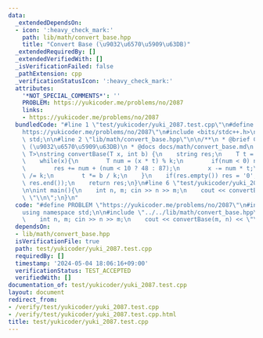 ```yaml
---
data:
  _extendedDependsOn:
  - icon: ':heavy_check_mark:'
    path: lib/math/convert_base.hpp
    title: "Convert Base (\u9032\u6570\u5909\u63DB)"
  _extendedRequiredBy: []
  _extendedVerifiedWith: []
  _isVerificationFailed: false
  _pathExtension: cpp
  _verificationStatusIcon: ':heavy_check_mark:'
  attributes:
    '*NOT_SPECIAL_COMMENTS*': ''
    PROBLEM: https://yukicoder.me/problems/no/2087
    links:
    - https://yukicoder.me/problems/no/2087
  bundledCode: "#line 1 \"test/yukicoder/yuki_2087.test.cpp\"\n#define PROBLEM \"\
    https://yukicoder.me/problems/no/2087\"\n#include <bits/stdc++.h>\nusing namespace\
    \ std;\n\n#line 2 \"lib/math/convert_base.hpp\"\n\n/**\n * @brief Convert Base\
    \ (\u9032\u6570\u5909\u63DB)\n * @docs docs/math/convert_base.md\n */\n\ntemplate<typename\
    \ T>\nstring convertBase(T x, int b) {\n    string res;\n    T t = 1, k = abs(b);\n\
    \    while(x){\n        T num = (x * t) % k;\n        if(num < 0) num += k;\n\
    \        res += num + (num < 10 ? 48 : 87);\n        x -= num * t;\n        x\
    \ /= k;\n        t *= b / k;\n    }\n    if(res.empty()) res = '0';\n    reverse(res.begin(),\
    \ res.end());\n    return res;\n}\n#line 6 \"test/yukicoder/yuki_2087.test.cpp\"\
    \n\nint main(){\n    int n, m; cin >> n >> m;\n    cout << convertBase(m, n) <<\
    \ \"\\n\";\n}\n"
  code: "#define PROBLEM \"https://yukicoder.me/problems/no/2087\"\n#include <bits/stdc++.h>\n\
    using namespace std;\n\n#include \"../../lib/math/convert_base.hpp\"\n\nint main(){\n\
    \    int n, m; cin >> n >> m;\n    cout << convertBase(m, n) << \"\\n\";\n}"
  dependsOn:
  - lib/math/convert_base.hpp
  isVerificationFile: true
  path: test/yukicoder/yuki_2087.test.cpp
  requiredBy: []
  timestamp: '2024-05-04 18:06:16+09:00'
  verificationStatus: TEST_ACCEPTED
  verifiedWith: []
documentation_of: test/yukicoder/yuki_2087.test.cpp
layout: document
redirect_from:
- /verify/test/yukicoder/yuki_2087.test.cpp
- /verify/test/yukicoder/yuki_2087.test.cpp.html
title: test/yukicoder/yuki_2087.test.cpp
---
```

